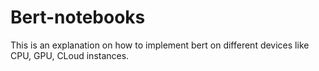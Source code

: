 # Bert-notebooks
This is an explanation on how to implement bert on different devices like CPU, GPU, CLoud instances.
